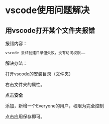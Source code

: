 # vscode使用问题解决

## 用vscode打开某个文件夹报错

报错内容：

```bash
vscode 尝试创建目录但失败，没有访问权限……
```

解决办法：

打开vscode的安装目录（文件夹）

右击文件夹的属性。

点击**安全**

添加，新增一个Everyone的用户，权限为完全控制

点击应用保存即可。
